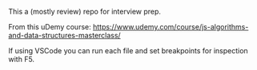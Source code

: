 This a (mostly review) repo for interview prep.

From this uDemy course:
https://www.udemy.com/course/js-algorithms-and-data-structures-masterclass/

If using VSCode you can run each file and set breakpoints for inspection with F5.
